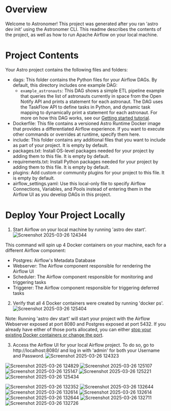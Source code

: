 Overview
========

Welcome to Astronomer! This project was generated after you ran 'astro dev init' using the Astronomer CLI. This readme describes the contents of the project, as well as how to run Apache Airflow on your local machine.

Project Contents
================

Your Astro project contains the following files and folders:

- dags: This folder contains the Python files for your Airflow DAGs. By default, this directory includes one example DAG:
    - `example_astronauts`: This DAG shows a simple ETL pipeline example that queries the list of astronauts currently in space from the Open Notify API and prints a statement for each astronaut. The DAG uses the TaskFlow API to define tasks in Python, and dynamic task mapping to dynamically print a statement for each astronaut. For more on how this DAG works, see our [Getting started tutorial](https://www.astronomer.io/docs/learn/get-started-with-airflow).
- Dockerfile: This file contains a versioned Astro Runtime Docker image that provides a differentiated Airflow experience. If you want to execute other commands or overrides at runtime, specify them here.
- include: This folder contains any additional files that you want to include as part of your project. It is empty by default.
- packages.txt: Install OS-level packages needed for your project by adding them to this file. It is empty by default.
- requirements.txt: Install Python packages needed for your project by adding them to this file. It is empty by default.
- plugins: Add custom or community plugins for your project to this file. It is empty by default.
- airflow_settings.yaml: Use this local-only file to specify Airflow Connections, Variables, and Pools instead of entering them in the Airflow UI as you develop DAGs in this project.

Deploy Your Project Locally
===========================

1. Start Airflow on your local machine by running 'astro dev start'.
![Screenshot 2025-03-26 124344](https://github.com/user-attachments/assets/109e554c-d9ab-45f2-afe8-327b63c3f0d4)

This command will spin up 4 Docker containers on your machine, each for a different Airflow component:

- Postgres: Airflow's Metadata Database
- Webserver: The Airflow component responsible for rendering the Airflow UI
- Scheduler: The Airflow component responsible for monitoring and triggering tasks
- Triggerer: The Airflow component responsible for triggering deferred tasks

2. Verify that all 4 Docker containers were created by running 'docker ps'.
![Screenshot 2025-03-26 125404](https://github.com/user-attachments/assets/8b4249e0-f0dc-40f1-aed6-5f5b0331f2ff)

Note: Running 'astro dev start' will start your project with the Airflow Webserver exposed at port 8080 and Postgres exposed at port 5432. If you already have either of those ports allocated, you can either [stop your existing Docker containers or change the port](https://www.astronomer.io/docs/astro/cli/troubleshoot-locally#ports-are-not-available-for-my-local-airflow-webserver).

3. Access the Airflow UI for your local Airflow project. To do so, go to http://localhost:8080/ and log in with 'admin' for both your Username and Password.
![Screenshot 2025-03-26 124323](https://github.com/user-attachments/assets/a2464d2e-b826-4c03-8565-3b89092e65ac)


![Screenshot 2025-03-26 124829](https://github.com/user-attachments/assets/e2fd63ba-1e50-42b0-ac68-149452d6bb2c)
![Screenshot 2025-03-26 125107](https://github.com/user-attachments/assets/53f9fdf7-ffdf-4998-be6a-4920510c40e5)
![Screenshot 2025-03-26 125147](https://github.com/user-attachments/assets/ebbc1056-649f-470a-ab81-d41d3928ae7f)
![Screenshot 2025-03-26 125221](https://github.com/user-attachments/assets/eb7138ef-57b8-456b-bf32-bc19b57f0b54)
![Screenshot 2025-03-26 125434](https://github.com/user-attachments/assets/e13c7d75-97e2-46d9-b4df-ea4351d6d0d8)


![Screenshot 2025-03-26 132352](https://github.com/user-attachments/assets/f829b959-1a87-4cc4-b459-77433c4962cc)
![Screenshot 2025-03-26 132644](https://github.com/user-attachments/assets/a1ed6879-d90a-4cd7-b897-69bef299d803)
![Screenshot 2025-03-26 132614](https://github.com/user-attachments/assets/cdec04cf-6e92-4702-9f1e-d500a7bae98d)
![Screenshot 2025-03-26 132614](https://github.com/user-attachments/assets/5797465f-1d1d-44d9-9e3a-bbdaccc18700)
![Screenshot 2025-03-26 132644](https://github.com/user-attachments/assets/39eaa845-7b87-4a96-affa-bcc8882bbb3b)
![Screenshot 2025-03-26 132711](https://github.com/user-attachments/assets/b770fe1e-9183-4295-88ef-03fd9dad092d)
![Screenshot 2025-03-26 132726](https://github.com/user-attachments/assets/522aad55-ad77-41b2-a875-b9dbb155a213)
